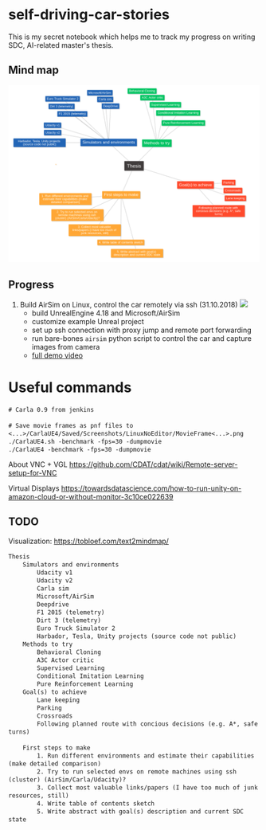 # self-driving-car-stories
This is my secret notebook which helps me to track my progress on writing SDC, AI-related master's thesis.

## Mind map

![](images/mindmap.png)

## Progress

1. Build AirSim on Linux, control the car remotely via ssh (31.10.2018)
![](https://media.giphy.com/media/2tRoKjX4R0ZEs5xkpr/giphy.gif)
	- build UnrealEngine 4.18 and Microsoft/AirSim
	- customize example Unreal project
	- set up ssh connection with proxy jump and remote port forwarding
	- run bare-bones `airsim` python script to control the car and capture images from camera
	- [full demo video](https://drive.google.com/file/d/1jrG0tF3Q46QNrw3CcDA4_jF6YP4jAxZw/view?usp=sharing)



		
		
# Useful commands
```
# Carla 0.9 from jenkins

# Save movie frames as pnf files to <...>/CarlaUE4/Saved/Screenshots/LinuxNoEditor/MovieFrame<...>.png
./CarlaUE4.sh -benchmark -fps=30 -dumpmovie
./CarlaUE4 -benchmark -fps=30 -dumpmovie
```
About VNC + VGL
https://github.com/CDAT/cdat/wiki/Remote-server-setup-for-VNC

Virtual Displays
https://towardsdatascience.com/how-to-run-unity-on-amazon-cloud-or-without-monitor-3c10ce022639
	
## TODO
Visualization: https://tobloef.com/text2mindmap/
```
Thesis
	Simulators and environments
		Udacity v1
		Udacity v2
		Carla sim
		Microsoft/AirSim
		Deepdrive
		F1 2015 (telemetry)
		Dirt 3 (telemetry)
		Euro Truck Simulator 2
		Harbador, Tesla, Unity projects (source code not public)
	Methods to try
		Behavioral Cloning
		A3C Actor critic
		Supervised Learning
		Conditional Imitation Learning
		Pure Reinforcement Learning
	Goal(s) to achieve
		Lane keeping
		Parking
		Crossroads
		Following planned route with concious decisions (e.g. A*, safe turns)
		
	First steps to make
		1. Run different environments and estimate their capabilities (make detailed comparison)
		2. Try to run selected envs on remote machines using ssh (cluster) (AirSim/Carla/Udacity)?
		3. Collect most valuable links/papers (I have too much of junk resources, still)
		4. Write table of contents sketch
		5. Write abstract with goal(s) description and current SDC state
```
